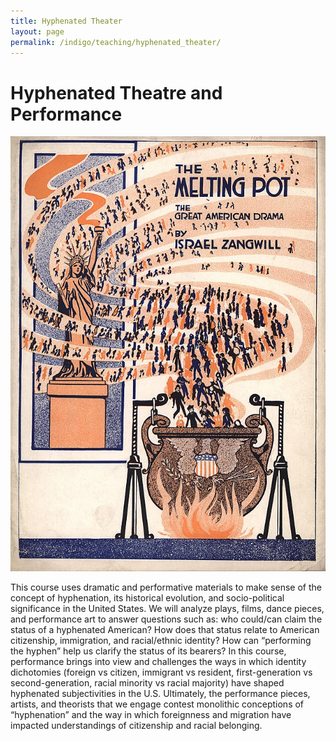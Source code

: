 ```yaml
---
title: Hyphenated Theater
layout: page
permalink: /indigo/teaching/hyphenated_theater/
---
```


# **Hyphenated Theatre and Performance**

![melting pot](../../assets/images/melting_pot.jpeg)

This course uses dramatic and performative materials to make sense of the concept of hyphenation, its historical evolution, and socio-political significance in the United States. We will analyze plays, films, dance pieces, and performance art to answer questions such as: who could/can claim the status of a hyphenated American? How does that status relate to American citizenship, immigration, and racial/ethnic identity? How can “performing the hyphen” help us clarify the status of its bearers? In this course, performance brings into view and challenges the ways in which identity dichotomies (foreign vs citizen, immigrant vs resident, first-generation vs second-generation, racial minority vs racial majority) have shaped hyphenated subjectivities in the U.S. Ultimately, the performance pieces, artists, and theorists that we engage contest monolithic conceptions of “hyphenation” and the way in which foreignness and migration have impacted understandings of citizenship and racial belonging.